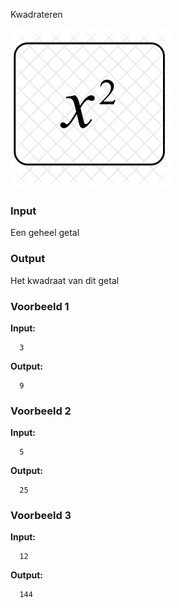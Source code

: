 Kwadrateren



![x](media/x-square-827408.png)

### Input

Een geheel getal

### Output

Het kwadraat van dit getal

### Voorbeeld 1

**Input:**

      3

**Output:**

      9

### Voorbeeld 2

**Input:**

      5

**Output:**

      25

### Voorbeeld 3

**Input:**

      12

**Output:**

      144
